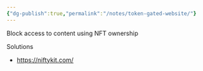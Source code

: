 ```yaml
---
{"dg-publish":true,"permalink":"/notes/token-gated-website/"}
---
```


Block access to content using NFT ownership

Solutions
- https://niftykit.com/